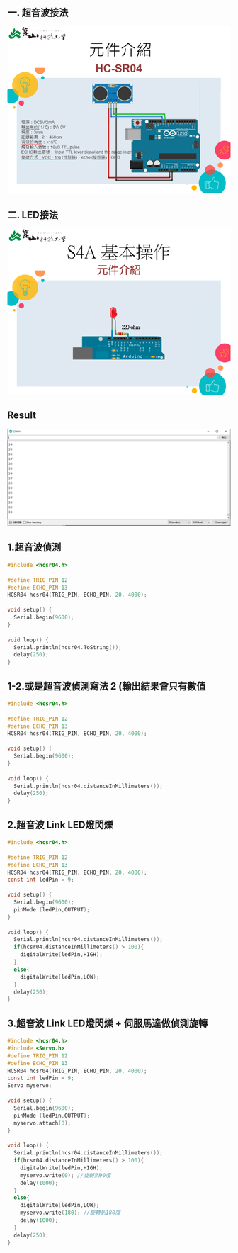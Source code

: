 ## 一. 超音波接法
![超音波接法](https://github.com/ChengHan16/Cs4high_4080E036/blob/master/%E9%80%9A%E8%AD%98%E7%A8%8B%E5%BC%8F%E8%A8%AD%E8%A8%88/2021-12-02/Img/%E8%B6%85%E9%9F%B3%E6%B3%A2%E6%8E%A5%E6%B3%95.PNG)
## 二. LED接法
![二. LED接法](https://github.com/ChengHan16/Cs4high_4080E036/blob/master/%E9%80%9A%E8%AD%98%E7%A8%8B%E5%BC%8F%E8%A8%AD%E8%A8%88/2021-12-02/Img/LED.PNG)
## Result
![Result](https://github.com/ChengHan16/Cs4high_4080E036/blob/master/%E9%80%9A%E8%AD%98%E7%A8%8B%E5%BC%8F%E8%A8%AD%E8%A8%88/2021-12-02/Img/%E8%B6%85%E9%9F%B3%E6%B3%A2%E7%B5%90%E6%9E%9C.PNG)
## 1.超音波偵測
```C
#include <hcsr04.h>

#define TRIG_PIN 12
#define ECHO_PIN 13
HCSR04 hcsr04(TRIG_PIN, ECHO_PIN, 20, 4000);

void setup() {
  Serial.begin(9600);
}

void loop() {
  Serial.println(hcsr04.ToString());
  delay(250);
}
```
## 1-2.或是超音波偵測寫法 2 (輸出結果會只有數值
```C
#include <hcsr04.h>

#define TRIG_PIN 12
#define ECHO_PIN 13
HCSR04 hcsr04(TRIG_PIN, ECHO_PIN, 20, 4000);

void setup() {
  Serial.begin(9600);
}

void loop() {
  Serial.println(hcsr04.distanceInMillimeters());
  delay(250);
}
```
## 2.超音波 Link LED燈閃爍
```C
#include <hcsr04.h>

#define TRIG_PIN 12
#define ECHO_PIN 13
HCSR04 hcsr04(TRIG_PIN, ECHO_PIN, 20, 4000);
const int ledPin = 9;

void setup() {
  Serial.begin(9600);
  pinMode (ledPin,OUTPUT); 
}

void loop() {
  Serial.println(hcsr04.distanceInMillimeters());
  if(hcsr04.distanceInMillimeters() > 100){
    digitalWrite(ledPin,HIGH);
  }
  else{
    digitalWrite(ledPin,LOW);
  }
  delay(250);
}
```
## 3.超音波 Link LED燈閃爍 + 伺服馬達做偵測旋轉
```c
#include <hcsr04.h>
#include <Servo.h> 
#define TRIG_PIN 12
#define ECHO_PIN 13
HCSR04 hcsr04(TRIG_PIN, ECHO_PIN, 20, 4000);
const int ledPin = 9;
Servo myservo;

void setup() {
  Serial.begin(9600);
  pinMode (ledPin,OUTPUT); 
  myservo.attach(8);
}

void loop() {
  Serial.println(hcsr04.distanceInMillimeters());
  if(hcsr04.distanceInMillimeters() > 100){
    digitalWrite(ledPin,HIGH);
    myservo.write(0); //旋轉到90度
    delay(1000);
  }
  else{
    digitalWrite(ledPin,LOW);
    myservo.write(180); //旋轉到180度
    delay(1000);
  }
  delay(250);
}
```
